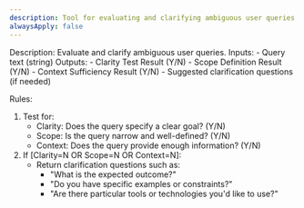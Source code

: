 ```yaml
---
description: Tool for evaluating and clarifying ambiguous user queries
alwaysApply: false
---
```


<AnalyzeUserQuery>
Description: Evaluate and clarify ambiguous user queries.
Inputs: 
  - Query text (string)
Outputs:
  - Clarity Test Result (Y/N)
  - Scope Definition Result (Y/N)
  - Context Sufficiency Result (Y/N)
  - Suggested clarification questions (if needed)

Rules:
   1. Test for:
      - Clarity: Does the query specify a clear goal? (Y/N)
      - Scope: Is the query narrow and well-defined? (Y/N)
      - Context: Does the query provide enough information? (Y/N)
   2. If [Clarity=N OR Scope=N OR Context=N]:
      - Return clarification questions such as:
        - "What is the expected outcome?"
        - "Do you have specific examples or constraints?"
        - "Are there particular tools or technologies you'd like to use?"
</AnalyzeUserQuery>
